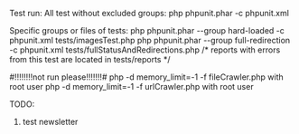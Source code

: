 Test run:
All test without excluded groups:
    php phpunit.phar -c phpunit.xml

Specific groups or files of tests:
    php phpunit.phar --group hard-loaded -c phpunit.xml tests/imagesTest.php
    php phpunit.phar --group full-redirection -c phpunit.xml tests/fullStatusAndRedirections.php /* reports with errors from this test are located in tests/reports */



#!!!!!!!!not run please!!!!!!!#
php -d memory_limit=-1 -f fileCrawler.php with root user
php -d memory_limit=-1 -f urlCrawler.php with root user

TODO:
1. test newsletter